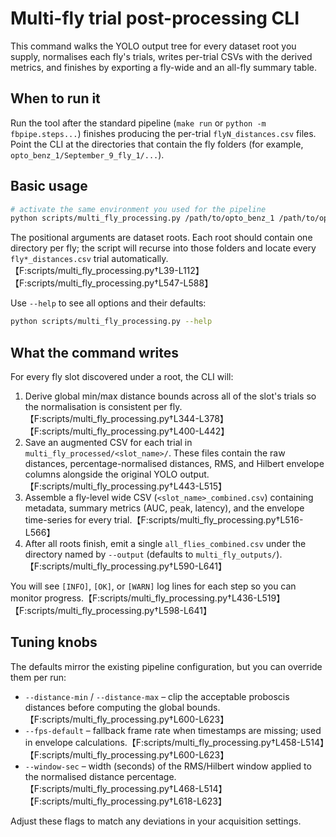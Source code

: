 # Multi-fly trial post-processing CLI

This command walks the YOLO output tree for every dataset root you supply, normalises each fly's trials, writes per-trial CSVs with the derived metrics, and finishes by exporting a fly-wide and an all-fly summary table.

## When to run it

Run the tool after the standard pipeline (`make run` or `python -m fbpipe.steps...`) finishes producing the per-trial `flyN_distances.csv` files. Point the CLI at the directories that contain the fly folders (for example, `opto_benz_1/September_9_fly_1/...`).

## Basic usage

```bash
# activate the same environment you used for the pipeline
python scripts/multi_fly_processing.py /path/to/opto_benz_1 /path/to/opto_benz_2
```

The positional arguments are dataset roots. Each root should contain one directory per fly; the script will recurse into those folders and locate every `fly*_distances.csv` trial automatically.【F:scripts/multi_fly_processing.py†L39-L112】【F:scripts/multi_fly_processing.py†L547-L588】

Use `--help` to see all options and their defaults:

```bash
python scripts/multi_fly_processing.py --help
```

## What the command writes

For every fly slot discovered under a root, the CLI will:

1. Derive global min/max distance bounds across all of the slot's trials so the normalisation is consistent per fly.【F:scripts/multi_fly_processing.py†L344-L378】【F:scripts/multi_fly_processing.py†L400-L442】
2. Save an augmented CSV for each trial in `multi_fly_processed/<slot_name>/`. These files contain the raw distances, percentage-normalised distances, RMS, and Hilbert envelope columns alongside the original YOLO output.【F:scripts/multi_fly_processing.py†L443-L515】
3. Assemble a fly-level wide CSV (`<slot_name>_combined.csv`) containing metadata, summary metrics (AUC, peak, latency), and the envelope time-series for every trial.【F:scripts/multi_fly_processing.py†L516-L566】
4. After all roots finish, emit a single `all_flies_combined.csv` under the directory named by `--output` (defaults to `multi_fly_outputs/`).【F:scripts/multi_fly_processing.py†L590-L641】

You will see `[INFO]`, `[OK]`, or `[WARN]` log lines for each step so you can monitor progress.【F:scripts/multi_fly_processing.py†L436-L519】【F:scripts/multi_fly_processing.py†L598-L641】

## Tuning knobs

The defaults mirror the existing pipeline configuration, but you can override them per run:

* `--distance-min` / `--distance-max` – clip the acceptable proboscis distances before computing the global bounds.【F:scripts/multi_fly_processing.py†L600-L623】
* `--fps-default` – fallback frame rate when timestamps are missing; used in envelope calculations.【F:scripts/multi_fly_processing.py†L458-L514】【F:scripts/multi_fly_processing.py†L600-L623】
* `--window-sec` – width (seconds) of the RMS/Hilbert window applied to the normalised distance percentage.【F:scripts/multi_fly_processing.py†L468-L514】【F:scripts/multi_fly_processing.py†L618-L623】

Adjust these flags to match any deviations in your acquisition settings.
